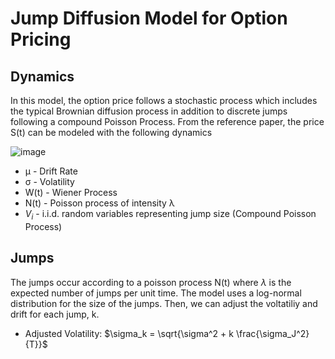 # Jump Diffusion Model for Option Pricing

## Dynamics 
In this model, the option price follows a stochastic process which includes the typical Brownian diffusion process in addition to discrete jumps following a compound Poisson Process. From the reference paper, the price S(t) can be modeled with the following dynamics 

![image](https://github.com/user-attachments/assets/c202ff42-1513-4a0a-bc00-052290c1dccf)

* μ - Drift Rate
* σ - Volatility
* W(t) - Wiener Process 
* N(t) - Poisson process of intensity λ
* $V_i$ - i.i.d. random variables representing jump size (Compound Poisson Process)

## Jumps
The jumps occur according to a poisson process N(t) where $\lambda$ is the expected number of jumps per unit time. The model uses a log-normal distribution for the size of the jumps.
Then, we can adjust the voltatiliy and drift for each jump, k. 
* Adjusted Volatility: $\sigma_k = \sqrt{\sigma^2 + k \frac{\sigma_J^2}{T}}$
